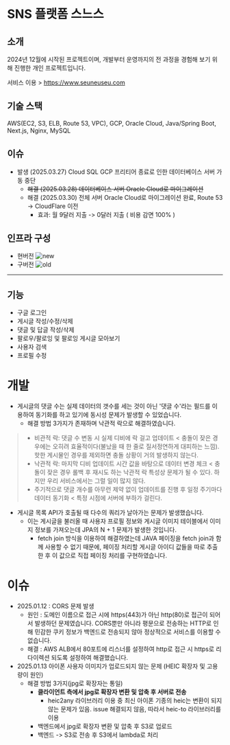 # SNS 플랫폼 스느스

## 소개
2024년 12월에 시작된 프로젝트이며, 개발부터 운영까지의 전 과정을 경험해 보기 위해 진행한 개인 프로젝트입니다.

서비스 이용 > https://www.seuneuseu.com

## 기술 스택
AWS(EC2, S3, ELB, Route 53, VPC), GCP, Oracle Cloud, Java/Spring Boot, Next.js, Nginx, MySQL

## 이슈
- 발생 (2025.03.27) Cloud SQL GCP 프리티어 종료로 인한 데이터베이스 서버 가동 중단
  - ~~해결 (2025.03.28) 데이터베이스 서버 Oracle Cloud로 마이그레이션~~
  - 해결 (2025.03.30) 전체 서버 Oracle Cloud로 마이그레이션 완료, Route 53 -> CloudFlare 이전
    - 효과: 월 9달러 지출 -> 0달러 지출 ( 비용 감면 100% )

## 인프라 구성
- 현버전
![new](https://github.com/user-attachments/assets/7d21b516-2874-49f9-b9fd-fec83ab3d913)
- 구버전
![old](https://github.com/user-attachments/assets/59ca8841-7466-47c1-a8e8-2522bb45729d)

---

## 기능
- 구글 로그인
- 게시글 작성/수정/삭제
- 댓글 및 답글 작성/삭제
- 팔로우/팔로잉 및 팔로잉 게시글 모아보기
- 사용자 검색
- 프로필 수정

# 개발
- 게시글의 댓글 수는 실제 데이터의 갯수를 세는 것이 아닌 '댓글 수'라는 필드를 이용하여 동기화를 하고 있기에 동시성 문제가 발생할 수 있었습니다.
  - 해결 방법 3가지가 존재하며 낙관적 락으로 해결하였습니다.
> - 비관적 락: 댓글 수 변동 시 실제 디비에 락 걸고 업데이트 < 충돌이 잦은 경우에는 오히려 효율적이다(불났을 때 한 줄로 질서정연하게 대피하는 느낌). 핫한 게시물인 경우를 제외하면 충돌 상황이 거의 발생하지 않는다.
> - 낙관적 락: 마지막 디비 업데이트 시간 값을 바탕으로 데이터 변경 체크 < 충돌이 잦은 경우 롤백 후 재시도 하는 낙관적 락 특성상 문제가 될 수 있다. 하지만 우리 서비스에서는 그럴 일이 많지 않다.
> - 주기적으로 댓글 개수를 아무런 제약 없이 업데이트를 진행 후 일정 주기마다 데이터 동기화 < 특정 시점에 서버에 부하가 걸린다.
- 게시글 목록 API가 호출될 때 다수의 쿼리가 날아가는 문제가 발생했습니다.
  - 이는 게시글을 불러올 때 사용자 프로필 정보와 게시글 이미지 테이블에서 이미지 정보를 가져오는데 JPA의 N + 1 문제가 발생한 것입니다.
    - fetch join 방식을 이용하여 해결하였는데 JAVA 페이징을 fetch join과 함께 사용할 수 없기 때문에, 페이징 처리할 게시글 아이디 값들을 따로 추출한 후 이 값으로 직접 페이징 처리를 구현하였습니다.

# 이슈
- 2025.01.12 : CORS 문제 발생
  - 원인 : 도메인 이름으로 접근 시에 https(443)가 아닌 http(80)로 접근이 되어서 발생하던 문제였습니다. CORS뿐만 아니라 평문으로 전송하는 HTTP로 인해 민감한 쿠키 정보가 백엔드로 전송되지 않아 정상적으로 서비스를 이용할 수 없습니다.
  - 해결 : AWS ALB에서 80포트에 리스너를 설정하여 http로 접근 시 https로 리다이렉션 되도록 설정하여 해결했습니다.
- 2025.01.13 아이폰 사용자 이미지가 업로드되지 않는 문제 (HEIC 확장자 및 고용량이 원인)
  - 해결 방법 3가지(jpg로 확장자는 통일)
    - **클라이언트 측에서 jpg로 확장자 변환 및 압축 후 서버로 전송**
      - heic2any 라이브러리 이용 중 최신 아이폰 기종의 heic는 변환이 되지 않는 문제가 있음. issue 해결되지 않음, 따라서 heic-to 라이브러리를 이용
    - 백엔드에서 jpg로 확장자 변환 및 압축 후 S3로 업로드
    - 백엔드 -> S3로 전송 후 S3에서 lambda로 처리
